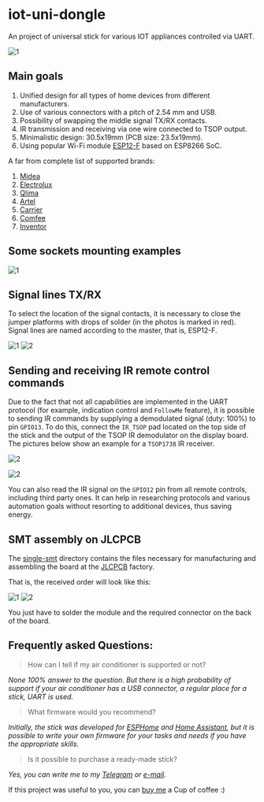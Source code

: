 # iot-uni-dongle

An project of universal stick for various IOT appliances controlled via UART.

![1](images/main.png)

## Main goals

1. Unified design for all types of home devices from different manufacturers.
2. Use of various connectors with a pitch of 2.54 mm and USB.
3. Possibility of swapping the middle signal TX/RX contacts.
4. IR transmission and receiving via one wire connected to TSOP output.
5. Minimalistic design: 30.5x19mm (PCB size: 23.5x19mm).
6. Using popular Wi-Fi module [ESP12-F](https://docs.ai-thinker.com/_media/esp8266/docs/esp-12f_product_specification_en.pdf) based on ESP8266 SoC.

A far from complete list of supported brands:
1. [Midea](https://www.midea.com/)
2. [Electrolux](https://www.electrolux.ru/)
3. [Qlima](https://www.qlima.com/)
4. [Artel](https://www.artelgroup.com/)
5. [Carrier](https://www.carrier.com/)
6. [Comfee](http://www.comfee-russia.ru/)
7. [Inventor](https://www.inventorairconditioner.com/)

## Some sockets mounting examples

![1](images/sockets.png)

## Signal lines TX/RX

To select the location of the signal contacts, it is necessary to close the jumper platforms with drops of solder (in the photos is marked in red). Signal lines are named according to the master, that is, ESP12-F.

![1](images/midea.png) ![2](images/haier.png)

## Sending and receiving IR remote control commands

Due to the fact that not all capabilities are implemented in the UART protocol (for example, indication control and `FollowMe` feature), it is possible to sending IR commands by supplying a demodulated signal (duty: 100%) to pin `GPIO13`.
To do this, connect the `IR_TSOP` pad located on the top side of the stick and the output of the TSOP IR demodulator on the display board.
The pictures below show an example for a `TSOP1738` IR receiver.

![2](images/tsop_stick.jpg)

![2](images/tsop_display.jpg)

You can also read the IR signal on the `GPIO12` pin from all remote controls, including third party ones. It can help in researching protocols and various automation goals without resorting to additional devices, thus saving energy.

## SMT assembly on JLCPCB

The [single-smt](jlcpcb/single-smt) directory contains the files necessary for manufacturing and assembling the board at the [JLCPCB](https://jlcpcb.com) factory.

That is, the received order will look like this:

![1](images/smt.png) ![2](images/smt_after.png)

You just have to solder the module and the required connector on the back of the board.

## Frequently asked Questions:
> How can I tell if my air conditioner is supported or not?

*None 100% answer to the question. But there is a high probability of support if your air conditioner has a USB connector, a regular place for a stick, UART is used.*

> What firmware would you recommend?

*Initially, the stick was developed for [ESPHome](https://esphome.io) and [Home Assistant](https://www.home-assistant.io), but it is possible to write your own firmware for your tasks and needs if you have the appropriate skills.*

> Is it possible to purchase a ready-made stick?

*Yes, you can write me to my [Telegram](https://t.me/dudanov) or [e-mail](mailto:sergey.dudanov@gmail.com).*


If this project was useful to you, you can [buy me](https://paypal.me/dudan0v) a Cup of coffee :)
